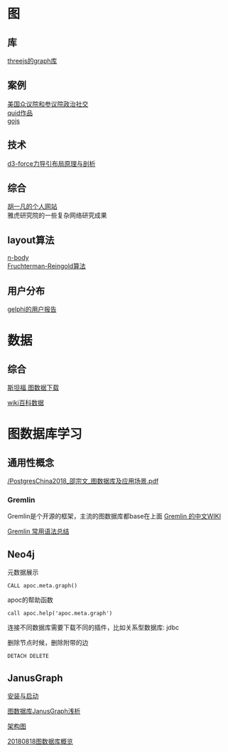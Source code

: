 # 图

## 库
[threejs的graph库](https://github.com/davidpiegza/Graph-Visualization)

## 案例
[美国众议院和参议院政治社交](http://daily.zhihu.com/story/4777354)<br>
[quid作品](https://vimeo.com/142282901)<br>
[gojs](http://qa.helplib.com/27981)




## 技术

[d3-force力导引布局原理与剖析](http://blackganglion.com/2016/09/07/d3-force%E5%8A%9B%E5%AF%BC%E5%BC%95%E5%B8%83%E5%B1%80%E5%8E%9F%E7%90%86%E4%B8%8E%E5%89%96%E6%9E%901/)

## 综合

[胡一凡的个人网站](http://yifanhu.net/)<br>
雅虎研究院的一些复杂网络研究成果

## layout算法

[n-body](http://www.scholarpedia.org/article/N-body_simulations_(gravitational))<br>
[Fruchterman-Reingold算法](http://www.infoq.com/cn/articles/GraphX-Intro)<br>

## 用户分布

[gelphi的用户报告](https://gephi.wordpress.com/2016/02/06/a-close-look-at-the-gephi-user-community/)<br>







# 数据

## 综合
[斯坦福 图数据下载](https://snap.stanford.edu/data/#socnets)<br>

[wiki百科数据](https://datahub.io/dataset/dbpedia)<br>



# 图数据库学习

## 通用性概念

[/PostgresChina2018_邵宗文_图数据库及应用场景.pdf](http://postgres.cn/downfiles/pgconf_2018/PostgresChina2018_%E9%82%B5%E5%AE%97%E6%96%87_%E5%9B%BE%E6%95%B0%E6%8D%AE%E5%BA%93%E5%8F%8A%E5%BA%94%E7%94%A8%E5%9C%BA%E6%99%AF.pdf)

### Gremlin

Gremlin是个开源的框架，主流的图数据库都base在上面
[Gremlin 的中文WIKI](https://zh.wikipedia.org/wiki/Gremlin)

[Gremlin 常用语法总结](http://tang.love/2018/11/15/gremlin_traversal_language/)


## Neo4j

元数据展示
```
CALL apoc.meta.graph()
```

apoc的帮助函数
```
call apoc.help('apoc.meta.graph')
```

连接不同数据库需要下载不同的插件，比如关系型数据库: jdbc


删除节点时候，删除附带的边
```
DETACH DELETE 
```


## JanusGraph 

[安装与启动](https://blog.csdn.net/clj198606061111/article/details/81916050)

[图数据库JanusGraph浅析](https://zhuanlan.zhihu.com/p/50279477)

[架构图](https://www.imbajin.com/2018-10-20-JanusGraph%E8%AF%BB%E5%88%86%E6%9E%90%E4%B9%8B%E6%95%B4%E4%BD%93%E6%B5%81%E7%A8%8B%E4%B8%80/)

[20180818图数据库概览
](https://zhuanlan.zhihu.com/p/42351039)
